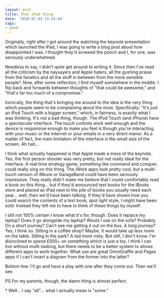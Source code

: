 ```yaml
---
layout: post
title: That iPad thing
date: '2010-02-03 23:24:46'
tags:
- geek
---
```


Originally, right after I got around the watching the keynote presentation which launched the iPad, I was going to write a blog post about how disappointed I was. I thought they'd screwed the pooch and I, for one, was seriously underwhelmed.

Needless to say, I didn't quite get around to writing it. Since then I've read all the criticism by the naysayers and Apple haters, all the gushing praise from the fanatics and all the stuff in between from the more sensible people\*. Now, after some reflection, I find myself somewhere in the middle. I flip back and forwards between thoughts of "that could be awesome," and "that's far too much of a compromise."

<!-- More -->

Ironically, the thing that's bringing me around to the idea is the very thing which people seem to be complaining about the most. Specifically: "It's just an iPod Touch with a bigger screen," which, in fairness, is exactly what I was thinking. It's not a bad thing, though. The iPod Touch (and iPhone) have a _spectacular_ interface. The touch controls work well enough and the device is responsive enough to make you feel is though you're interacting with your music or the internet or your emails in a very direct manor. As a matter of fact, the main limitation of the interface is the small size of the screen. Ah hah...

I think what actually happened is that Apple made a mess of the keynote. Yes, the first person shooter was very pretty, but not really ideal for the interface. A real time strategy game, something like command and conquer, could really sing on this thing. The iWork apps look pretty cool, but a multi-touch version of iMovie or GarageBand could have been seriously impressive. They really didn't make me believe that I could comfortably read a book on this thing... but if they'd announced text books for the iBooks store and placed an iPad next to the pile of books you usually need each year... well, then we'd have been talking. If they'd have shown how you could search the contents of a text book, spot light style, I might have been sold. Instead they left me to have to think of these things by myself.

I still not 100% certain I know what it's for, though. Does it replace my laptop? Does it go alongside my laptop? Would I use on the sofa? Probably. On a short journey? Can't see me getting it out on the bus. A long journey? Yes, I think so. Sitting in a coffee shop? Maybe. It would take up less room on the table. Sitting in the park? A tad more risky. But still, I don't know. I'm disinclined to spend £500+ on something which is just a toy. I think I can live without multi-tasking, but there needs to be a better system to allows different apps to work together. What use are great OmniGraffle and Pages apps if I can't insert a diagram from the former into the latter?

Bottom line: I'll go and have a play with one after they come out. Then we'll see.

PS For my parents, though, the damn thing is almost perfect.

\* Well... I say "all"... what I actually mean is "some."
